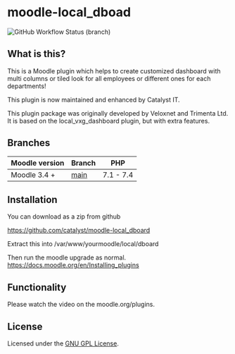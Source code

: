 # moodle-local_dboad

![GitHub Workflow Status (branch)](https://img.shields.io/github/actions/workflow/status/catalyst/moodle-local_dboard/ci.yml?label=ci&branch=main)
## What is this?

This is a Moodle plugin which helps to create customized dashboard with multi columns or tiled look for all employees or different ones for each departments!

This plugin is now maintained and enhanced by Catalyst IT.

This plugin package was originally developed by Veloxnet and Trimenta Ltd. It is based on the local_vxg_dashboard plugin, but with extra features.

## Branches

| Moodle version   | Branch                                                            | PHP       |
|------------------|-------------------------------------------------------------------|-----------|
| Moodle 3.4 +     | [main](https://github.com/catalyst/moodle-local_dboard/tree/main) | 7.1 - 7.4 |

## Installation

You can download as a zip from github

https://github.com/catalyst/moodle-local_dboard

Extract this into /var/www/yourmoodle/local/dboard

Then run the moodle upgrade as normal.
https://docs.moodle.org/en/Installing_plugins

## Functionality

Please watch the video on the moodle.org/plugins.

## License

Licensed under the [GNU GPL License](http://www.gnu.org/copyleft/gpl.html).
